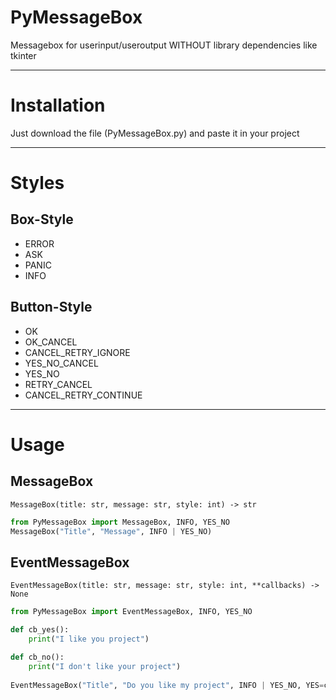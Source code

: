 # PyMessageBox
 Messagebox for userinput/useroutput WITHOUT library dependencies like tkinter



---

# Installation

Just download the file (PyMessageBox.py) and paste it in your project



---

# Styles

## Box-Style

- ERROR
- ASK
- PANIC
- INFO

## Button-Style

- OK
- OK_CANCEL
- CANCEL_RETRY_IGNORE
- YES_NO_CANCEL
- YES_NO
- RETRY_CANCEL
- CANCEL_RETRY_CONTINUE



---

# Usage

## MessageBox

`MessageBox(title: str, message: str, style: int) -> str`

```python
from PyMessageBox import MessageBox, INFO, YES_NO
MessageBox("Title", "Message", INFO | YES_NO)
```

## EventMessageBox

`EventMessageBox(title: str, message: str, style: int, **callbacks) -> None`

```py
from PyMessageBox import EventMessageBox, INFO, YES_NO

def cb_yes():
	print("I like you project")

def cb_no():
	print("I don't like your project")
	
EventMessageBox("Title", "Do you like my project", INFO | YES_NO, YES=cb_yes, NO=cb_no)
```


